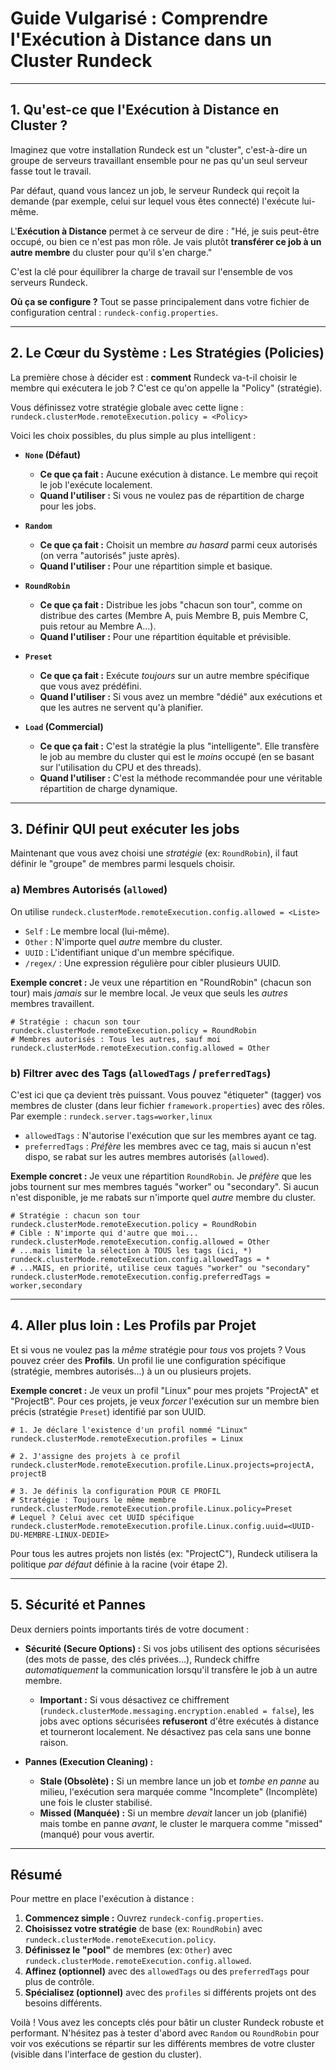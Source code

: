 # Guide Vulgarisé : Comprendre l'Exécution à Distance dans un Cluster Rundeck

-----

## 1\. Qu'est-ce que l'Exécution à Distance en Cluster ?

Imaginez que votre installation Rundeck est un "cluster", c'est-à-dire un groupe de serveurs travaillant ensemble pour ne pas qu'un seul serveur fasse tout le travail.

Par défaut, quand vous lancez un job, le serveur Rundeck qui reçoit la demande (par exemple, celui sur lequel vous êtes connecté) l'exécute lui-même.

L'**Exécution à Distance** permet à ce serveur de dire : "Hé, je suis peut-être occupé, ou bien ce n'est pas mon rôle. Je vais plutôt **transférer ce job à un autre membre** du cluster pour qu'il s'en charge."

C'est la clé pour équilibrer la charge de travail sur l'ensemble de vos serveurs Rundeck.

**Où ça se configure ?**
Tout se passe principalement dans votre fichier de configuration central : `rundeck-config.properties`.

-----

## 2\. Le Cœur du Système : Les Stratégies (Policies)

La première chose à décider est : **comment** Rundeck va-t-il choisir le membre qui exécutera le job ? C'est ce qu'on appelle la "Policy" (stratégie).

Vous définissez votre stratégie globale avec cette ligne :
`rundeck.clusterMode.remoteExecution.policy = <Policy>`

Voici les choix possibles, du plus simple au plus intelligent :

  * **`None` (Défaut)**

      * **Ce que ça fait :** Aucune exécution à distance. Le membre qui reçoit le job l'exécute localement.
      * **Quand l'utiliser :** Si vous ne voulez pas de répartition de charge pour les jobs.

  * **`Random`**

      * **Ce que ça fait :** Choisit un membre *au hasard* parmi ceux autorisés (on verra "autorisés" juste après).
      * **Quand l'utiliser :** Pour une répartition simple et basique.

  * **`RoundRobin`**

      * **Ce que ça fait :** Distribue les jobs "chacun son tour", comme on distribue des cartes (Membre A, puis Membre B, puis Membre C, puis retour au Membre A...).
      * **Quand l'utiliser :** Pour une répartition équitable et prévisible.

  * **`Preset`**

      * **Ce que ça fait :** Exécute *toujours* sur un autre membre spécifique que vous avez prédéfini.
      * **Quand l'utiliser :** Si vous avez un membre "dédié" aux exécutions et que les autres ne servent qu'à planifier.

  * **`Load` (Commercial)**

      * **Ce que ça fait :** C'est la stratégie la plus "intelligente". Elle transfère le job au membre du cluster qui est le *moins* occupé (en se basant sur l'utilisation du CPU et des threads).
      * **Quand l'utiliser :** C'est la méthode recommandée pour une véritable répartition de charge dynamique.

-----

## 3\. Définir QUI peut exécuter les jobs

Maintenant que vous avez choisi une *stratégie* (ex: `RoundRobin`), il faut définir le "groupe" de membres parmi lesquels choisir.

### a) Membres Autorisés (`allowed`)

On utilise `rundeck.clusterMode.remoteExecution.config.allowed = <Liste>`

  * `Self` : Le membre local (lui-même).
  * `Other` : N'importe quel *autre* membre du cluster.
  * `UUID` : L'identifiant unique d'un membre spécifique.
  * `/regex/` : Une expression régulière pour cibler plusieurs UUID.

**Exemple concret :**
Je veux une répartition en "RoundRobin" (chacun son tour) mais *jamais* sur le membre local. Je veux que seuls les *autres* membres travaillent.

```properties
# Stratégie : chacun son tour
rundeck.clusterMode.remoteExecution.policy = RoundRobin
# Membres autorisés : Tous les autres, sauf moi
rundeck.clusterMode.remoteExecution.config.allowed = Other
```

### b) Filtrer avec des Tags (`allowedTags` / `preferredTags`)

C'est ici que ça devient très puissant. Vous pouvez "étiqueter" (tagger) vos membres de cluster (dans leur fichier `framework.properties`) avec des rôles. Par exemple : `rundeck.server.tags=worker,linux`

  * `allowedTags` : N'autorise l'exécution que sur les membres ayant ce tag.
  * `preferredTags` : *Préfère* les membres avec ce tag, mais si aucun n'est dispo, se rabat sur les autres membres autorisés (`allowed`).

**Exemple concret :**
Je veux une répartition `RoundRobin`. Je *préfère* que les jobs tournent sur mes membres tagués "worker" ou "secondary". Si aucun n'est disponible, je me rabats sur n'importe quel *autre* membre du cluster.

```properties
# Stratégie : chacun son tour
rundeck.clusterMode.remoteExecution.policy = RoundRobin
# Cible : N'importe qui d'autre que moi...
rundeck.clusterMode.remoteExecution.config.allowed = Other
# ...mais limite la sélection à TOUS les tags (ici, *)
rundeck.clusterMode.remoteExecution.config.allowedTags = *
# ...MAIS, en priorité, utilise ceux tagués "worker" ou "secondary"
rundeck.clusterMode.remoteExecution.config.preferredTags = worker,secondary
```

-----

## 4\. Aller plus loin : Les Profils par Projet

Et si vous ne voulez pas la *même* stratégie pour *tous* vos projets ?
Vous pouvez créer des **Profils**. Un profil lie une configuration spécifique (stratégie, membres autorisés...) à un ou plusieurs projets.

**Exemple concret :**
Je veux un profil "Linux" pour mes projets "ProjectA" et "ProjectB". Pour ces projets, je veux *forcer* l'exécution sur un membre bien précis (stratégie `Preset`) identifié par son UUID.

```properties
# 1. Je déclare l'existence d'un profil nommé "Linux"
rundeck.clusterMode.remoteExecution.profiles = Linux

# 2. J'assigne des projets à ce profil
rundeck.clusterMode.remoteExecution.profile.Linux.projects=projectA, projectB

# 3. Je définis la configuration POUR CE PROFIL
# Stratégie : Toujours le même membre
rundeck.clusterMode.remoteExecution.profile.Linux.policy=Preset
# Lequel ? Celui avec cet UUID spécifique
rundeck.clusterMode.remoteExecution.profile.Linux.config.uuid=<UUID-DU-MEMBRE-LINUX-DEDIE>
```

Pour tous les autres projets non listés (ex: "ProjectC"), Rundeck utilisera la politique *par défaut* définie à la racine (voir étape 2).

-----

## 5\. Sécurité et Pannes

Deux derniers points importants tirés de votre document :

  * **Sécurité (Secure Options) :** Si vos jobs utilisent des options sécurisées (des mots de passe, des clés privées...), Rundeck chiffre *automatiquement* la communication lorsqu'il transfère le job à un autre membre.

      * **Important :** Si vous désactivez ce chiffrement (`rundeck.clusterMode.messaging.encryption.enabled = false`), les jobs avec options sécurisées **refuseront** d'être exécutés à distance et tourneront localement. Ne désactivez pas cela sans une bonne raison.

  * **Pannes (Execution Cleaning) :**

      * **Stale (Obsolète) :** Si un membre lance un job et *tombe en panne* au milieu, l'exécution sera marquée comme "Incomplete" (Incomplète) une fois le cluster stabilisé.
      * **Missed (Manquée) :** Si un membre *devait* lancer un job (planifié) mais tombe en panne *avant*, le cluster le marquera comme "missed" (manqué) pour vous avertir.

-----

## Résumé

Pour mettre en place l'exécution à distance :

1.  **Commencez simple :** Ouvrez `rundeck-config.properties`.
2.  **Choisissez votre stratégie** de base (ex: `RoundRobin`) avec `rundeck.clusterMode.remoteExecution.policy`.
3.  **Définissez le "pool"** de membres (ex: `Other`) avec `rundeck.clusterMode.remoteExecution.config.allowed`.
4.  **Affinez (optionnel)** avec des `allowedTags` ou des `preferredTags` pour plus de contrôle.
5.  **Spécialisez (optionnel)** avec des `profiles` si différents projets ont des besoins différents.

Voilà \! Vous avez les concepts clés pour bâtir un cluster Rundeck robuste et performant. N'hésitez pas à tester d'abord avec `Random` ou `RoundRobin` pour voir vos exécutions se répartir sur les différents membres de votre cluster (visible dans l'interface de gestion du cluster).
